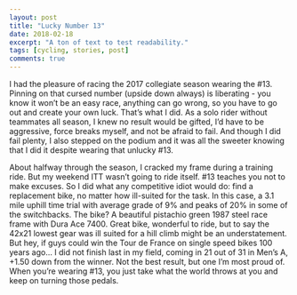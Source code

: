 ```yaml
---
layout: post
title: "Lucky Number 13"
date: 2018-02-18
excerpt: "A ton of text to test readability."
tags: [cycling, stories, post]
comments: true
---
```


I had the pleasure of racing the 2017 collegiate season wearing the #13. Pinning on that cursed number (upside down always) is liberating - you know it won’t be an easy race, anything can go wrong, so you have to go out and create your own luck. That’s what I did. As a solo rider without teammates all season, I knew no result would be gifted, I’d have to be aggressive, force breaks myself, and not be afraid to fail. And though I did fail plenty, I also stepped on the podium and it was all the sweeter knowing that I did it despite wearing that unlucky #13.



About halfway through the season, I cracked my frame during a training ride. But my weekend ITT wasn’t going to ride itself. #13 teaches you not to make excuses. So I did what any competitive idiot would do: find a replacement bike, no matter how ill-suited for the task. In this case, a 3.1 mile uphill time trial with average grade of 9% and peaks of 20% in some of the switchbacks. The bike? A beautiful pistachio green 1987 steel race frame with Dura Ace 7400. Great bike, wonderful to ride, but to say the 42x21 lowest gear was ill suited for a hill climb might be an understatement. But hey, if guys could win the Tour de France on single speed bikes 100 years ago… I did not finish last in my field, coming in 21 out of 31 in Men’s A, +1.50 down from the winner. Not the best result, but one I’m most proud of. When you’re wearing #13, you just take what the world throws at you and keep on turning those pedals. 

